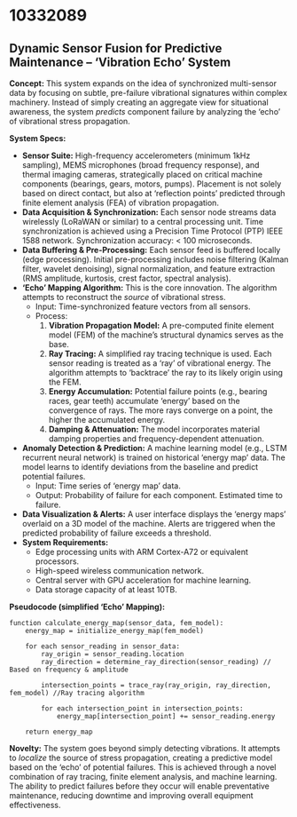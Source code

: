 # 10332089

## Dynamic Sensor Fusion for Predictive Maintenance – ‘Vibration Echo’ System

**Concept:** This system expands on the idea of synchronized multi-sensor data by focusing on subtle, pre-failure vibrational signatures within complex machinery. Instead of simply creating an aggregate view for situational awareness, the system *predicts* component failure by analyzing the ‘echo’ of vibrational stress propagation.

**System Specs:**

*   **Sensor Suite:**  High-frequency accelerometers (minimum 1kHz sampling), MEMS microphones (broad frequency response), and thermal imaging cameras, strategically placed on critical machine components (bearings, gears, motors, pumps).  Placement is not solely based on direct contact, but also at ‘reflection points’ predicted through finite element analysis (FEA) of vibration propagation.
*   **Data Acquisition & Synchronization:** Each sensor node streams data wirelessly (LoRaWAN or similar) to a central processing unit.  Time synchronization is achieved using a Precision Time Protocol (PTP) IEEE 1588 network.  Synchronization accuracy: < 100 microseconds.
*   **Data Buffering & Pre-Processing:** Each sensor feed is buffered locally (edge processing).  Initial pre-processing includes noise filtering (Kalman filter, wavelet denoising), signal normalization, and feature extraction (RMS amplitude, kurtosis, crest factor, spectral analysis).
*   **‘Echo’ Mapping Algorithm:** This is the core innovation. The algorithm attempts to reconstruct the *source* of vibrational stress.
    *   Input: Time-synchronized feature vectors from all sensors.
    *   Process:
        1.  **Vibration Propagation Model:**  A pre-computed finite element model (FEM) of the machine’s structural dynamics serves as the base.
        2.  **Ray Tracing:**  A simplified ray tracing technique is used. Each sensor reading is treated as a ‘ray’ of vibrational energy. The algorithm attempts to ‘backtrace’ the ray to its likely origin using the FEM.
        3.  **Energy Accumulation:**  Potential failure points (e.g., bearing races, gear teeth) accumulate ‘energy’ based on the convergence of rays.  The more rays converge on a point, the higher the accumulated energy.
        4.  **Damping & Attenuation:** The model incorporates material damping properties and frequency-dependent attenuation.
*   **Anomaly Detection & Prediction:**  A machine learning model (e.g., LSTM recurrent neural network) is trained on historical ‘energy map’ data.  The model learns to identify deviations from the baseline and predict potential failures.
    *   Input: Time series of ‘energy map’ data.
    *   Output: Probability of failure for each component.  Estimated time to failure.
*   **Data Visualization & Alerts:** A user interface displays the ‘energy maps’ overlaid on a 3D model of the machine. Alerts are triggered when the predicted probability of failure exceeds a threshold.
* **System Requirements:**
    *   Edge processing units with ARM Cortex-A72 or equivalent processors.
    *   High-speed wireless communication network.
    *   Central server with GPU acceleration for machine learning.
    *   Data storage capacity of at least 10TB.

**Pseudocode (simplified ‘Echo’ Mapping):**

```
function calculate_energy_map(sensor_data, fem_model):
    energy_map = initialize_energy_map(fem_model)

    for each sensor_reading in sensor_data:
        ray_origin = sensor_reading.location
        ray_direction = determine_ray_direction(sensor_reading) // Based on frequency & amplitude
        
        intersection_points = trace_ray(ray_origin, ray_direction, fem_model) //Ray tracing algorithm
        
        for each intersection_point in intersection_points:
            energy_map[intersection_point] += sensor_reading.energy

    return energy_map
```

**Novelty:** The system goes beyond simply detecting vibrations. It attempts to *localize* the source of stress propagation, creating a predictive model based on the ‘echo’ of potential failures. This is achieved through a novel combination of ray tracing, finite element analysis, and machine learning. The ability to predict failures before they occur will enable preventative maintenance, reducing downtime and improving overall equipment effectiveness.